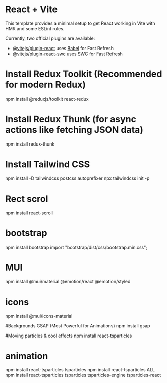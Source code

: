# React + Vite

This template provides a minimal setup to get React working in Vite with HMR and some ESLint rules.

Currently, two official plugins are available:

- [@vitejs/plugin-react](https://github.com/vitejs/vite-plugin-react/blob/main/packages/plugin-react/README.md) uses [Babel](https://babeljs.io/) for Fast Refresh
- [@vitejs/plugin-react-swc](https://github.com/vitejs/vite-plugin-react-swc) uses [SWC](https://swc.rs/) for Fast Refresh


# Install Redux Toolkit (Recommended for modern Redux)
npm install @reduxjs/toolkit react-redux

# Install Redux Thunk (for async actions like fetching JSON data)
npm install redux-thunk

# Install Tailwind CSS
npm install -D tailwindcss postcss autoprefixer
npx tailwindcss init -p

# Rect scrol 
npm install react-scroll

# bootstrap
npm install bootstrap
import "bootstrap/dist/css/bootstrap.min.css";

# MUI
npm install @mui/material @emotion/react @emotion/styled
# icons
npm install @mui/icons-material


#Backgrounds
GSAP (Most Powerful for Animations)
npm install gsap

#Moving particles & cool effects
npm install react-tsparticles

# animation 
npm install react-tsparticles tsparticles
npm install react-tsparticles
ALL
npm install react-tsparticles tsparticles tsparticles-engine tsparticles-react


